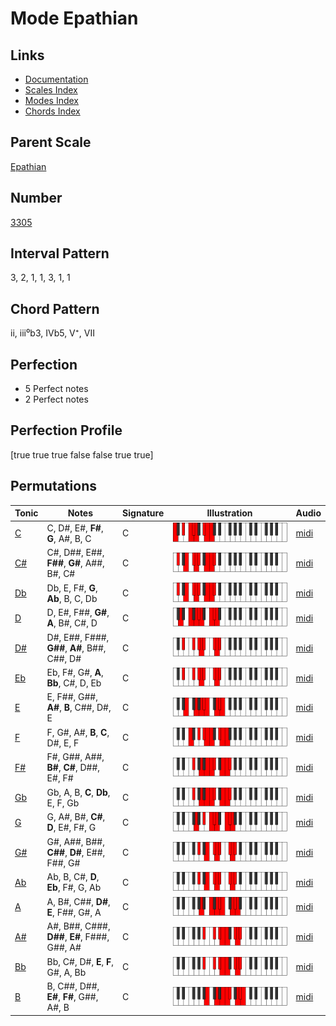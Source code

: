 # Mode Epathian

## Links

- [Documentation](README.md)
- [Scales Index](Scales.md)
- [Modes Index](Modes.md)
- [Chords Index](Chords.md)

## Parent Scale

[Epathian](ScaleEpathian.md)

## Number

[3305](https://ianring.com/musictheory/scales/3305)

## Interval Pattern

3, 2, 1, 1, 3, 1, 1

## Chord Pattern

ii, iii⁰b3, IVb5, V⁺, VII

## Perfection

- 5 Perfect notes
- 2 Perfect notes

## Perfection Profile

[true true true false false true true]

## Permutations

| Tonic | Notes | Signature | Illustration | Audio |
|-------|-------|-----------|--------------|-------|
| [C](ModeCNaturalEpathian.md) | C, D#, E#, **F#**, **G**, A#, B, C | C | ![CNaturalEpathian](ModeCNaturalEpathian.png) | [midi](https://github.com/edipermadi/music/blob/main/docs/ModeCNaturalEpathian.mid?raw=true) |
| [C#](ModeCSharpEpathian.md) | C#, D##, E##, **F##**, **G#**, A##, B#, C# | C | ![CSharpEpathian](ModeCSharpEpathian.png) | [midi](https://github.com/edipermadi/music/blob/main/docs/ModeCSharpEpathian.mid?raw=true) |
| [Db](ModeDFlatEpathian.md) | Db, E, F#, **G**, **Ab**, B, C, Db | C | ![DFlatEpathian](ModeDFlatEpathian.png) | [midi](https://github.com/edipermadi/music/blob/main/docs/ModeDFlatEpathian.mid?raw=true) |
| [D](ModeDNaturalEpathian.md) | D, E#, F##, **G#**, **A**, B#, C#, D | C | ![DNaturalEpathian](ModeDNaturalEpathian.png) | [midi](https://github.com/edipermadi/music/blob/main/docs/ModeDNaturalEpathian.mid?raw=true) |
| [D#](ModeDSharpEpathian.md) | D#, E##, F###, **G##**, **A#**, B##, C##, D# | C | ![DSharpEpathian](ModeDSharpEpathian.png) | [midi](https://github.com/edipermadi/music/blob/main/docs/ModeDSharpEpathian.mid?raw=true) |
| [Eb](ModeEFlatEpathian.md) | Eb, F#, G#, **A**, **Bb**, C#, D, Eb | C | ![EFlatEpathian](ModeEFlatEpathian.png) | [midi](https://github.com/edipermadi/music/blob/main/docs/ModeEFlatEpathian.mid?raw=true) |
| [E](ModeENaturalEpathian.md) | E, F##, G##, **A#**, **B**, C##, D#, E | C | ![ENaturalEpathian](ModeENaturalEpathian.png) | [midi](https://github.com/edipermadi/music/blob/main/docs/ModeENaturalEpathian.mid?raw=true) |
| [F](ModeFNaturalEpathian.md) | F, G#, A#, **B**, **C**, D#, E, F | C | ![FNaturalEpathian](ModeFNaturalEpathian.png) | [midi](https://github.com/edipermadi/music/blob/main/docs/ModeFNaturalEpathian.mid?raw=true) |
| [F#](ModeFSharpEpathian.md) | F#, G##, A##, **B#**, **C#**, D##, E#, F# | C | ![FSharpEpathian](ModeFSharpEpathian.png) | [midi](https://github.com/edipermadi/music/blob/main/docs/ModeFSharpEpathian.mid?raw=true) |
| [Gb](ModeGFlatEpathian.md) | Gb, A, B, **C**, **Db**, E, F, Gb | C | ![GFlatEpathian](ModeGFlatEpathian.png) | [midi](https://github.com/edipermadi/music/blob/main/docs/ModeGFlatEpathian.mid?raw=true) |
| [G](ModeGNaturalEpathian.md) | G, A#, B#, **C#**, **D**, E#, F#, G | C | ![GNaturalEpathian](ModeGNaturalEpathian.png) | [midi](https://github.com/edipermadi/music/blob/main/docs/ModeGNaturalEpathian.mid?raw=true) |
| [G#](ModeGSharpEpathian.md) | G#, A##, B##, **C##**, **D#**, E##, F##, G# | C | ![GSharpEpathian](ModeGSharpEpathian.png) | [midi](https://github.com/edipermadi/music/blob/main/docs/ModeGSharpEpathian.mid?raw=true) |
| [Ab](ModeAFlatEpathian.md) | Ab, B, C#, **D**, **Eb**, F#, G, Ab | C | ![AFlatEpathian](ModeAFlatEpathian.png) | [midi](https://github.com/edipermadi/music/blob/main/docs/ModeAFlatEpathian.mid?raw=true) |
| [A](ModeANaturalEpathian.md) | A, B#, C##, **D#**, **E**, F##, G#, A | C | ![ANaturalEpathian](ModeANaturalEpathian.png) | [midi](https://github.com/edipermadi/music/blob/main/docs/ModeANaturalEpathian.mid?raw=true) |
| [A#](ModeASharpEpathian.md) | A#, B##, C###, **D##**, **E#**, F###, G##, A# | C | ![ASharpEpathian](ModeASharpEpathian.png) | [midi](https://github.com/edipermadi/music/blob/main/docs/ModeASharpEpathian.mid?raw=true) |
| [Bb](ModeBFlatEpathian.md) | Bb, C#, D#, **E**, **F**, G#, A, Bb | C | ![BFlatEpathian](ModeBFlatEpathian.png) | [midi](https://github.com/edipermadi/music/blob/main/docs/ModeBFlatEpathian.mid?raw=true) |
| [B](ModeBNaturalEpathian.md) | B, C##, D##, **E#**, **F#**, G##, A#, B | C | ![BNaturalEpathian](ModeBNaturalEpathian.png) | [midi](https://github.com/edipermadi/music/blob/main/docs/ModeBNaturalEpathian.mid?raw=true) |
